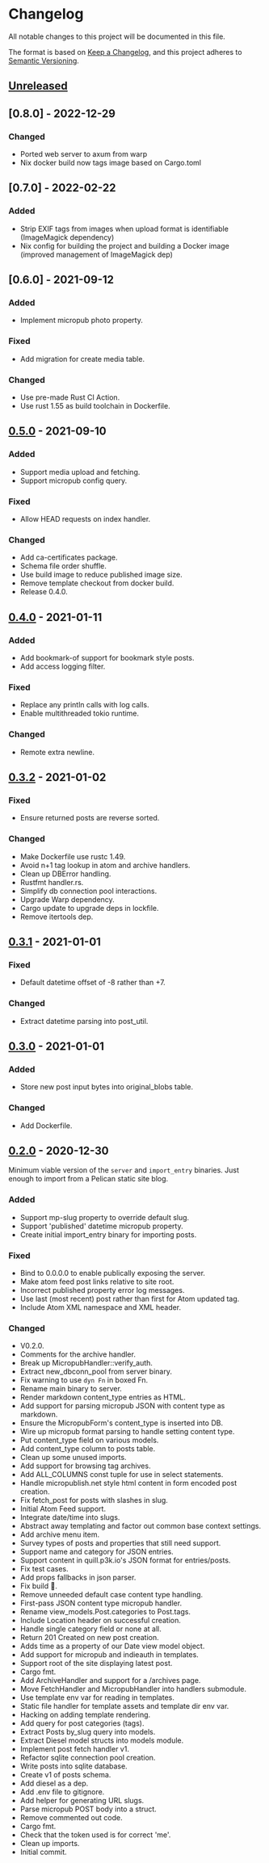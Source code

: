 # Changelog
All notable changes to this project will be documented in this file.

The format is based on [Keep a Changelog](https://keepachangelog.com/en/1.0.0/),
and this project adheres to [Semantic Versioning](https://semver.org/spec/v2.0.0.html).

## [Unreleased]

## [0.8.0] - 2022-12-29
### Changed
- Ported web server to axum from warp
- Nix docker build now tags image based on Cargo.toml

## [0.7.0] - 2022-02-22
### Added
- Strip EXIF tags from images when upload format is identifiable (ImageMagick dependency)
- Nix config for building the project and building a Docker image (improved management of ImageMagick dep)

## [0.6.0] - 2021-09-12
### Added
- Implement micropub photo property.

### Fixed
- Add migration for create media table.

### Changed
- Use pre-made Rust CI Action.
- Use rust 1.55 as build toolchain in Dockerfile.

## [0.5.0] - 2021-09-10
### Added
- Support media upload and fetching.
- Support micropub config query.

### Fixed
- Allow HEAD requests on index handler.

### Changed
- Add ca-certificates package.
- Schema file order shuffle.
- Use build image to reduce published image size.
- Remove template checkout from docker build.
- Release 0.4.0.

## [0.4.0] - 2021-01-11
### Added
- Add bookmark-of support for bookmark style posts.
- Add access logging filter.

### Fixed
- Replace any println calls with log calls.
- Enable multithreaded tokio runtime.

### Changed
- Remote extra newline.

## [0.3.2] - 2021-01-02
### Fixed
- Ensure returned posts are reverse sorted.

### Changed
- Make Dockerfile use rustc 1.49.
- Avoid n+1 tag lookup in atom and archive handlers.
- Clean up DBError handling.
- Rustfmt handler.rs.
- Simplify db connection pool interactions.
- Upgrade Warp dependency.
- Cargo update to upgrade deps in lockfile.
- Remove itertools dep.

## [0.3.1] - 2021-01-01
### Fixed
- Default datetime offset of -8 rather than +7.

### Changed
- Extract datetime parsing into post_util.

## [0.3.0] - 2021-01-01
### Added
- Store new post input bytes into original_blobs table.

### Changed
- Add Dockerfile.

## [0.2.0] - 2020-12-30

Minimum viable version of the `server` and `import_entry` binaries. Just enough
to import from a Pelican static site blog.

### Added
- Support mp-slug property to override default slug.
- Support 'published' datetime micropub property.
- Create initial import_entry binary for importing posts.

### Fixed
- Bind to 0.0.0.0 to enable publically exposing the server.
- Make atom feed post links relative to site root.
- Incorrect published property error log messages.
- Use last (most recent) post rather than first for Atom updated tag.
- Include Atom XML namespace and XML header.

### Changed
- V0.2.0.
- Comments for the archive handler.
- Break up MicropubHandler::verify_auth.
- Extract new_dbconn_pool from server binary.
- Fix warning to use `dyn Fn` in boxed Fn.
- Rename main binary to server.
- Render markdown content_type entries as HTML.
- Add support for parsing micropub JSON with content type as markdown.
- Ensure the MicropubForm's content_type is inserted into DB.
- Wire up micropub format parsing to handle setting content type.
- Put content_type field on various models.
- Add content_type column to posts table.
- Clean up some unused imports.
- Add support for browsing tag archives.
- Add ALL_COLUMNS const tuple for use in select statements.
- Handle micropublish.net style html content in form encoded post creation.
- Fix fetch_post for posts with slashes in slug.
- Initial Atom Feed support.
- Integrate date/time into slugs.
- Abstract away templating and factor out common base context settings.
- Add archive menu item.
- Survey types of posts and properties that still need support.
- Support name and category for JSON entries.
- Support content in quill.p3k.io's JSON format for entries/posts.
- Fix test cases.
- Add props fallbacks in json parser.
- Fix build :facepalm:.
- Remove unneeded default case content type handling.
- First-pass JSON content type micropub handler.
- Rename view_models.Post.categories to Post.tags.
- Include Location header on successful creation.
- Handle single category field or none at all.
- Return 201 Created on new post creation.
- Adds time as a property of our Date view model object.
- Add support for micropub and indieauth in templates.
- Support root of the site displaying latest post.
- Cargo fmt.
- Add ArchiveHandler and support for a /archives page.
- Move FetchHandler and MicropubHandler into handlers submodule.
- Use template env var for reading in templates.
- Static file handler for template assets and template dir env var.
- Hacking on adding template rendering.
- Add query for post categories (tags).
- Extract Posts by_slug query into models.
- Extract Diesel model structs into models module.
- Implement post fetch handler v1.
- Refactor sqlite connection pool creation.
- Write posts into sqlite database.
- Create v1 of posts schema.
- Add diesel as a dep.
- Add .env file to gitignore.
- Add helper for generating URL slugs.
- Parse micropub POST body into a struct.
- Remove commented out code.
- Cargo fmt.
- Check that the token used is for correct 'me'.
- Clean up imports.
- Initial commit.

[Unreleased]: git@github.com:davidwilemski/micropub-rs/compare/0.5.1...HEAD
[0.5.1]: git@github.com:/davidwilemski/micropub-rs/compare/0.5.0...0.5.1
[0.5.0]: git@github.com:/davidwilemski/micropub-rs/compare/0.4.0...0.5.0
[0.4.0]: git@github.com:/davidwilemski/micropub-rs/compare/0.3.2...0.4.0
[0.3.2]: git@github.com:/davidwilemski/micropub-rs/compare/0.3.1...0.3.2
[0.3.1]: git@github.com:/davidwilemski/micropub-rs/compare/0.3.0...0.3.1
[0.3.0]: git@github.com:davidwilemski/micropub-rs/compare/0.2.0...0.3.0
[0.2.0]: git@github.com:davidwilemski/micropub-rs/releases/tag/0.2.0
